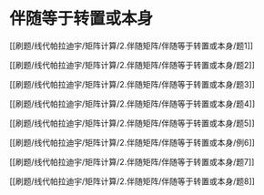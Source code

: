 # 伴随等于转置或本身 

[[刷题/线代帕拉迪宇/矩阵计算/2.伴随矩阵/伴随等于转置或本身/题1]]

[[刷题/线代帕拉迪宇/矩阵计算/2.伴随矩阵/伴随等于转置或本身/题2]]

[[刷题/线代帕拉迪宇/矩阵计算/2.伴随矩阵/伴随等于转置或本身/题3]]

[[刷题/线代帕拉迪宇/矩阵计算/2.伴随矩阵/伴随等于转置或本身/题4]]

[[刷题/线代帕拉迪宇/矩阵计算/2.伴随矩阵/伴随等于转置或本身/题5]]

[[刷题/线代帕拉迪宇/矩阵计算/2.伴随矩阵/伴随等于转置或本身/例6]]

[[刷题/线代帕拉迪宇/矩阵计算/2.伴随矩阵/伴随等于转置或本身/题7]]

[[刷题/线代帕拉迪宇/矩阵计算/2.伴随矩阵/伴随等于转置或本身/题8]]